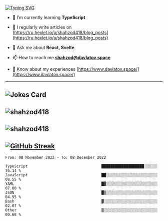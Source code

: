 [![Typing SVG](https://readme-typing-svg.herokuapp.com?font=Turret+Road&height=30&lines=HI!+I%60m+Frontend+Developer)](https://git.io/typing-svg)

- 🌱 I’m currently learning **TypeScript**

- 📝 I regularly write articles on [https://ru.hexlet.io/u/shahzod418/blog_posts](https://ru.hexlet.io/u/shahzod418/blog_posts)

- 💬 Ask me about **React, Svelte**

- 📫 How to reach me **shahzod@davlatov.space**

- 📄 Know about my experiences [https://www.davlatov.space/](https://www.davlatov.space/)

---
![Jokes Card](https://readme-jokes.vercel.app/api?theme=radical)
---
![shahzod418](https://github-readme-stats.vercel.app/api/top-langs?username=shahzod418&show_icons=true&theme=radical&locale=en&layout=compact)
---
![shahzod418](https://github-readme-stats.vercel.app/api?username=shahzod418&show_icons=true&theme=radical&locale=en&count_private=true)
---
[![GitHub Streak](http://github-readme-streak-stats.herokuapp.com?user=shahzod418&theme=radical&date_format=M%20j%5B%2C%20Y%5D)](https://git.io/streak-stats)
---
<!--START_SECTION:waka-->

```text
From: 08 November 2022 - To: 08 December 2022

TypeScript                                 ███████████████████░░░░░░   76.14 %
JavaScript                                 ██░░░░░░░░░░░░░░░░░░░░░░░   08.55 %
YAML                                       █▓░░░░░░░░░░░░░░░░░░░░░░░   07.00 %
JSON                                       █▒░░░░░░░░░░░░░░░░░░░░░░░   04.95 %
Bash                                       ▓░░░░░░░░░░░░░░░░░░░░░░░░   02.07 %
Other                                      ▒░░░░░░░░░░░░░░░░░░░░░░░░   00.68 %
```

<!--END_SECTION:waka-->
